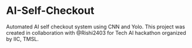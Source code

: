# AI-Self-Checkout

Automated AI self checkout system using CNN and Yolo. This project was created in collaboration with @Rishi2403 for Tech AI hackathon organized by IIC, TMSL.
